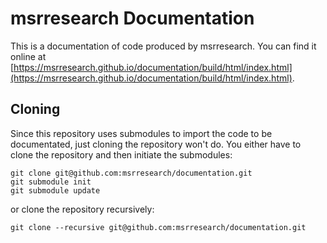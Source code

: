 # msrresearch Documentation

This is a documentation of code produced by msrresearch. You can find it online at [https://msrresearch.github.io/documentation/build/html/index.html](https://msrresearch.github.io/documentation/build/html/index.html).

## Cloning

Since this repository uses submodules to import the code to be documentated, just cloning the repository won't do. You either have to clone the repository and then initiate the submodules:

```
git clone git@github.com:msrresearch/documentation.git
git submodule init
git submodule update
```
or clone the repository recursively:
```
git clone --recursive git@github.com:msrresearch/documentation.git
```
